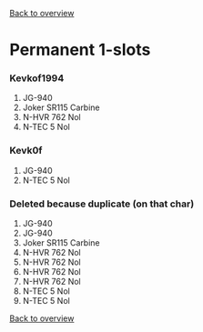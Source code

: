 [Back to overview](../README.md)

# Permanent 1-slots 

### Kevkof1994
1.  JG-940
2.  Joker SR115 Carbine
3.  N-HVR 762 Nol
4.  N-TEC 5 Nol

### Kevk0f
1.  JG-940
2.  N-TEC 5 Nol

### Deleted because duplicate (on that char)
1.  JG-940
2.  JG-940
3.	Joker SR115 Carbine
4.	N-HVR 762 Nol
5.	N-HVR 762 Nol
6.	N-HVR 762 Nol
7.	N-HVR 762 Nol
8.	N-TEC 5 Nol
9.	N-TEC 5 Nol

[Back to overview](../README.md)

